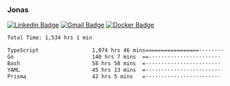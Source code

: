 ### Jonas
[![Linkedin Badge](https://img.shields.io/badge/-Jonas%20Neto-9933F7?style=flat-square&logo=Linkedin&logoColor=white&link=https://www.linkedin.com/in/jonas-nogueira-neto/)](https://www.linkedin.com/in/jonas-nogueira-neto/)
[![Gmail Badge](https://img.shields.io/badge/-nogueiraneto.jonas@gmail.com-9933F7?style=flat-square&logo=Gmail&logoColor=white&link=mailto:nogueiraneto.jonas@gmail.com)](mailto:nogueiraneto.jonas@gmail.com)
[![Docker Badge](https://img.shields.io/badge/-DockerHub-9933F7?style=flat-square&logo=Docker&logoColor=white&link=https://hub.docker.com/u/jonasssneto)](https://hub.docker.com/u/jonasssneto)


<!--START_SECTION:waka-->

```txt
Total Time: 1,534 hrs 1 min

TypeScript                 1,074 hrs 46 mins=================········   69.26 %
Go                         140 hrs 7 mins  ==·······················   09.03 %
Bash                       58 hrs 58 mins  =························   03.80 %
YAML                       45 hrs 13 mins  =························   02.91 %
Prisma                     42 hrs 5 mins   =························   02.71 %
```

<!--END_SECTION:waka-->
###
